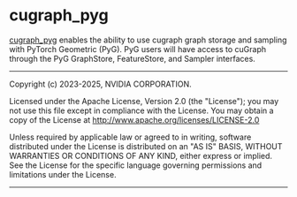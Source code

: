 # cugraph_pyg

[cugraph_pyg](https://github.com/rapidsai/cugraph-gnn/tree/main/python/cugraph-pyg/cugraph_pyg) enables the ability to use cugraph graph storage and sampling with PyTorch Geometric (PyG).  PyG users will have access to cuGraph through the PyG GraphStore, FeatureStore, and Sampler interfaces.

___
Copyright (c) 2023-2025, NVIDIA CORPORATION.

Licensed under the Apache License, Version 2.0 (the "License");  you may not use this file except in compliance with the License. You may obtain a copy of the License at http://www.apache.org/licenses/LICENSE-2.0

Unless required by applicable law or agreed to in writing, software distributed under the License is distributed on an "AS IS" BASIS, WITHOUT WARRANTIES OR CONDITIONS OF ANY KIND, either express or implied. See the License for the specific language governing permissions and limitations under the License.
___

